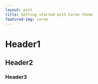 ```yaml
---
layout: post
title: Getting started with Corne theme
featured-img: corne
---
```


# Header1
## Header2
### Header3
